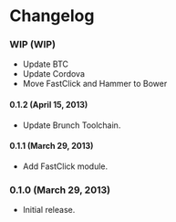# Changelog

### WIP (WIP)
- Update BTC
- Update Cordova
- Move FastClick and Hammer to Bower

#### 0.1.2 (April 15, 2013)
- Update Brunch Toolchain.

#### 0.1.1 (March 29, 2013)
- Add FastClick module.

### 0.1.0 (March 29, 2013)
- Initial release.
